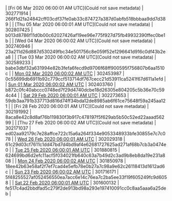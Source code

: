 | [Fri 06 Mar 2020 06:00:01 AM UTC](Could not save metadata) | 302771914 | 266f1d2fa24842cff03cdf37fe0ab33c874727a387d0abfb518bbbaa9dd7d389 | 
| [Thu 05 Mar 2020 06:00:01 AM UTC](Could not save metadata) | 302807425 | b013d8786f11d0b00c62027426af19ee96e775f927d75fb49932390ffec0be1b | 
| [Wed 04 Mar 2020 06:00:02 AM UTC](Could not save metadata) | 302740946 | 23a211d26d887d530249fbc34e501756c8e059f52e1296641d916c0df43b2ea8 | 
| [Tue 03 Mar 2020 06:00:02 AM UTC](Could not save metadata) | 302589233 | babe3dbf32a631994e82b3fefa6fecd9d9706f68ff900595f756807b6aa1510c | 
| [Mon 02 Mar 2020 06:00:02 AM UTC](https://transfer.sh/m1Nan/dashninja-dbdump-20200302070002.tar.bz2) | 302453987 | 0c55699db6911b92c779ccf513714df767cecc21d53911ca5241f67d611a1efd | 
| [Sun 01 Mar 2020 06:00:02 AM UTC](https://transfer.sh/PcZax/dashninja-dbdump-20200301070002.tar.bz2) | 302403760 | b872c0fc40abccc0748ed7f29d4740dcbe18d26305e804205c5b36e70c594c44 | 
| [Sat 29 Feb 2020 06:00:01 AM UTC]() | 302273653 | 59db3aa791b337713d816d74ff34bda12de8985ab6f61ce75648f59a245aa121 | 
| [Fri 28 Feb 2020 06:00:01 AM UTC](Could not save metadata) | 302191992 | 8aca8e42c8d8af76b119830f3b917c478197f5f629ab5b50c52ed22aaad56299 | 
| [Thu 27 Feb 2020 06:00:02 AM UTC](Could not save metadata) | 302171037 | ed02aa92179c7e28affce722c15a6a264f334e9053348933bfe30855e7c7c078 | 
| [Wed 26 Feb 2020 06:00:01 AM UTC](https://transfer.sh/2NvB0/dashninja-dbdump-20200226070001.tar.bz2) | 302029318 | 61c29d03cf7611c1dd47bd7d4bd9af4e62681727625ad271af68b7cb3a0474e0 | 
| [Tue 25 Feb 2020 06:00:01 AM UTC](https://transfer.sh/1JTvW/dashninja-dbdump-20200225070001.tar.bz2) | 301880815 | 624699bd6d2efc11acf5f034021fb640c63a7b49d2c3ad9b8eb8da19e231a808 | 
| [Mon 24 Feb 2020 06:00:02 AM UTC](https://transfer.sh/9YzVd/dashninja-dbdump-20200224070002.tar.bz2) | 301850978 | 18ee42b63e58af2f7ef7cad4e5efb78e0b27a7c98a9e62c26118413d1612ad6c | 
| [Sun 23 Feb 2020 06:00:02 AM UTC]() | 301716171 | 5f48255527af052456550ea7acc6e14c76ea7c2ba5ee33f19f605249fc9d6058 | 
| [Sat 22 Feb 2020 06:00:01 AM UTC](https://transfer.sh/XSW3C/dashninja-dbdump-20200222070001.tar.bz2) | 301600132 | fe517c4ad2bbdfad5c279f2de913bd98a293e197410091cc0c8aa5aaa6a25deb | 
